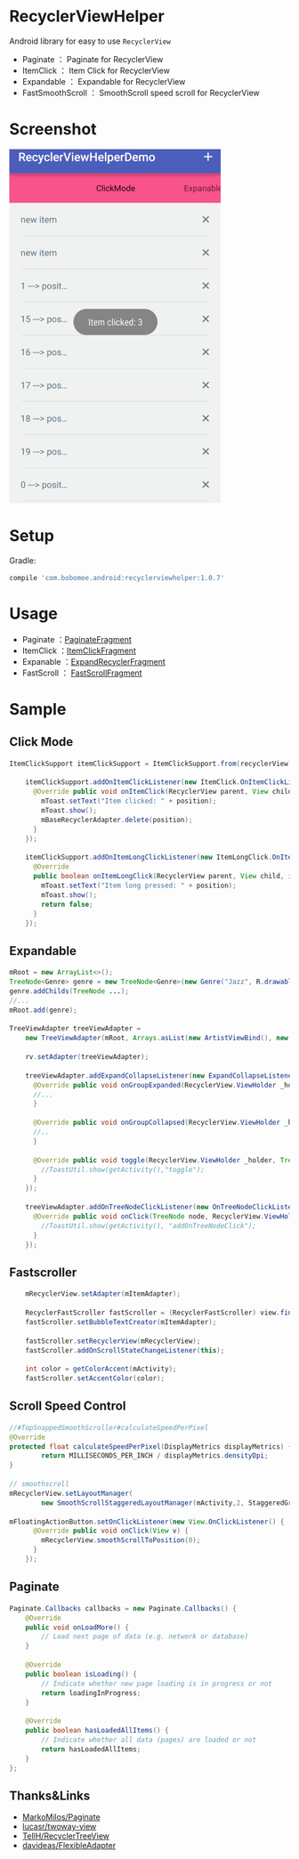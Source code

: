 RecyclerViewHelper
============

Android library for easy to use `RecyclerView`

- Paginate ： Paginate for RecyclerView
- ItemClick ： Item Click for RecyclerView
- Expandable ： Expandable for RecyclerView
- FastSmoothScroll ： SmoothScroll speed scroll for RecyclerView

# Screenshot

![paginate](art/demo.gif)

# Setup

Gradle:
```groovy
compile 'com.bobomee.android:recyclerviewhelper:1.0.7'
```

# Usage


- Paginate ：[PaginateFragment](https://github.com/BoBoMEe/RecyclerViewHelper/blob/master/app/src/main/java/com/bobomee/android/recyclerviewhelperdemo/fragment/PaginateFragment.java)
- ItemClick ：[ItemClickFragment](https://github.com/BoBoMEe/RecyclerViewHelper/blob/master/app/src/main/java/com/bobomee/android/recyclerviewhelperdemo/fragment/ItemClickFragment.java)
- Expanable ：[ExpandRecyclerFragment](https://github.com/BoBoMEe/RecyclerViewHelper/blob/master/app/src/main/java/com/bobomee/android/recyclerviewhelperdemo/fragment/ExpandRecyclerFragment.java)
- FastScroll ： [FastScrollFragment](https://github.com/BoBoMEe/RecyclerViewHelper/blob/master/app/src/main/java/com/bobomee/android/recyclerviewhelperdemo/fragment/FastScrollFragment.java)


# Sample


## Click Mode

```java
ItemClickSupport itemClickSupport = ItemClickSupport.from(recyclerView).add();

    itemClickSupport.addOnItemClickListener(new ItemClick.OnItemClickListener() {
      @Override public void onItemClick(RecyclerView parent, View child, int position, long id) {
        mToast.setText("Item clicked: " + position);
        mToast.show();
        mBaseRecyclerAdapter.delete(position);
      }
    });

    itemClickSupport.addOnItemLongClickListener(new ItemLongClick.OnItemLongClickListener() {
      @Override
      public boolean onItemLongClick(RecyclerView parent, View child, int position, long id) {
        mToast.setText("Item long pressed: " + position);
        mToast.show();
        return false;
      }
    });
```

## Expandable

```java
mRoot = new ArrayList<>();
TreeNode<Genre> genre = new TreeNode<Genre>(new Genre("Jazz", R.drawable.ic_saxaphone);
genre.addChilds(TreeNode ...);
//...
mRoot.add(genre);

TreeViewAdapter treeViewAdapter =
    new TreeViewAdapter(mRoot, Arrays.asList(new ArtistViewBind(), new GenreViewBinder()));

    rv.setAdapter(treeViewAdapter);

    treeViewAdapter.addExpandCollapseListener(new ExpandCollapseListener() {
      @Override public void onGroupExpanded(RecyclerView.ViewHolder _holder, TreeNode _treeNode) {
      //...
      }

      @Override public void onGroupCollapsed(RecyclerView.ViewHolder _holder, TreeNode _treeNode) {
      //..
      }

      @Override public void toggle(RecyclerView.ViewHolder _holder, TreeNode _treeNode) {
        //ToastUtil.show(getActivity(),"toggle");
      }
    });

    treeViewAdapter.addOnTreeNodeClickListener(new OnTreeNodeClickListener() {
      @Override public void onClick(TreeNode node, RecyclerView.ViewHolder holder) {
        //ToastUtil.show(getActivity(), "addOnTreeNodeClick");
      }
    });
```

## Fastscroller

```java
    mRecyclerView.setAdapter(mItemAdapter);

    RecyclerFastScroller fastScroller = (RecyclerFastScroller) view.findViewById(R.id.fast_scroller);
    fastScroller.setBubbleTextCreator(mItemAdapter);

    fastScroller.setRecyclerView(mRecyclerView);
    fastScroller.addOnScrollStateChangeListener(this);

    int color = getColorAccent(mActivity);
    fastScroller.setAccentColor(color);
```

## Scroll Speed Control

```java
//#TopSnappedSmoothScroller#calculateSpeedPerPixel
@Override
protected float calculateSpeedPerPixel(DisplayMetrics displayMetrics) {
		return MILLISECONDS_PER_INCH / displayMetrics.densityDpi;
}

// smoothscroll
mRecyclerView.setLayoutManager(
        new SmoothScrollStaggeredLayoutManager(mActivity,2, StaggeredGridLayoutManager.VERTICAL));

mFloatingActionButton.setOnClickListener(new View.OnClickListener() {
      @Override public void onClick(View v) {
        mRecyclerView.smoothScrollToPosition(0);
      }
    });
```

## Paginate

```java
Paginate.Callbacks callbacks = new Paginate.Callbacks() {
    @Override
    public void onLoadMore() {
        // Load next page of data (e.g. network or database)
    }

    @Override
    public boolean isLoading() {
        // Indicate whether new page loading is in progress or not
        return loadingInProgress;
    }

    @Override
    public boolean hasLoadedAllItems() {
        // Indicate whether all data (pages) are loaded or not
        return hasLoadedAllItems;
    }
};
```

Thanks&Links
--------

- [MarkoMilos/Paginate](https://github.com/MarkoMilos/Paginate)
- [lucasr/twoway-view](https://github.com/lucasr/twoway-view/)
- [TellH/RecyclerTreeView](https://github.com/TellH/RecyclerTreeView)
- [davideas/FlexibleAdapter](https://github.com/davideas/FlexibleAdapter)
